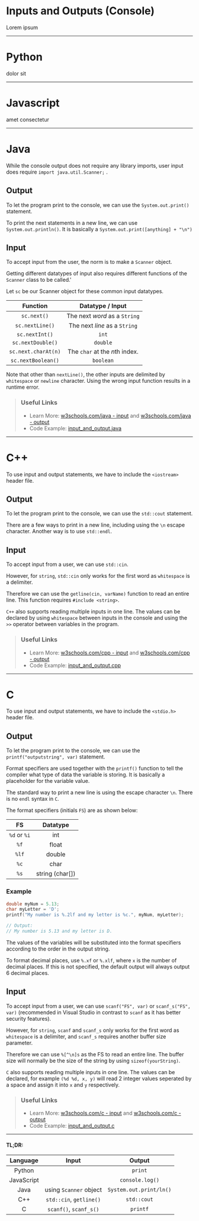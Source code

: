 # Inputs and Outputs (Console)

Lorem ipsum
<!-- rmb talk about escape characters, i believe most langs are almost the same for escape characters -->

---

# Python

dolor sit

---

# Javascript

amet consectetur

---

# Java

While the console output does not require any library imports, user input does require `import java.util.Scanner;` .

## Output

To let the program print to the console, we can use the `System.out.print()` statement.

To print the next statements in a new line, we can use `System.out.println()`. It is basically a `System.out.print([anything] + "\n")`

## Input

To accept input from the user, the norm is to make a `Scanner` object.

Getting different datatypes of input also requires different functions of the `Scanner` class to be called.'

Let `sc` be our Scanner object for these common input datatypes.

| Function | Datatype / Input |
| :---: | :---: |
| `sc.next()` | The next *word* as a `String` |
| `sc.nextLine()` | The next *line* as a `String` |
| `sc.nextInt()` | `int` |
| `sc.nextDouble()` | `double` |
| `sc.next.charAt(n)` | The `char` at the *n*th index. |
| `sc.nextBoolean()` | `boolean` |

Note that other than `nextLine()`, the other inputs are delimited by `whitespace` or `newline` character. Using the wrong input function results in a runtime error.

> ### Useful Links
> 
> * Learn More: [w3schools.com/java - input](https://www.w3schools.com/java/java_user_input.asp) and [w3schools.com/java - output](https://www.w3schools.com/java/java_output.asp)
> * Code Example: [input_and_output.java](https://github.com/LimJY03/SyntaxComparison/blob/main/02.%20Inputs%20and%20Outputs/Sample%20Code/input_and_output.java)

---

# C++

To use input and output statements, we have to include the `<iostream>` header file.

## Output

To let the program print to the console, we can use the `std::cout` statement.

There are a few ways to print in a new line, including using the `\n` escape character. Another way is to use `std::endl`.

## Input

To accept input from a user, we can use `std::cin`.

However, for `string`, `std::cin` only works for the first word as `whitespace` is a delimiter.

Therefore we can use the `getline(cin, varName)` function to read an entire line. This function requires `#include <string>`.

`C++` also supports reading multiple inputs in one line. The values can be declared by using `whitespace` between inputs in the console and using the `>>` operator between variables in the program.

> ### Useful Links
> 
> * Learn More: [w3schools.com/cpp - input](https://www.w3schools.com/cpp/cpp_user_input.asp) and [w3schools.com/cpp - output](https://www.w3schools.com/cpp/cpp_output.asp)
> * Code Example: [input_and_output.cpp](https://github.com/LimJY03/SyntaxComparison/blob/main/02.%20Inputs%20and%20Outputs/Sample%20Code/input_and_output.cpp)

---

# C

To use input and output statements, we have to include the `<stdio.h>` header file.

## Output

To let the program print to the console, we can use the `printf("outputstring", var)` statement.

Format specifiers are used together with the `printf()` function to tell the compiler what type of data the variable is storing. It is basically a placeholder for the variable value.

The standard way to print a new line is using the escape character `\n`. There is no `endl` syntax in `C`.

The format specifiers (initials `FS`) are as shown below:

| FS | Datatype |
| :---: | :---: |
| `%d` or `%i` | int |
| `%f` | float |
| `%lf` | double |
| `%c` | char |
| `%s` | string (char[]) |

### Example

```C
double myNum = 5.13;
char myLetter = 'D';
printf("My number is %.2lf and my letter is %c.", myNum, myLetter);

// Output:
// My number is 5.13 and my letter is D.
```

The values of the variables will be substituted into the format specifiers according to the order in the output string.

To format decimal places, use `%.xf` or `%.xlf`, where `x` is the number of decimal places. If this is not specified, the default output will always output 6 decimal places.

## Input

To accept input from a user, we can use `scanf("FS", var)` or `scanf_s("FS", var)` (recommended in Visual Studio in contrast to `scanf` as it has better security features).

However, for `string`, `scanf` and `scanf_s` only works for the first word as `whitespace` is a delimiter, and `scanf_s` requires another buffer size parameter.

Therefore we can use `%[^\n]s` as the FS to read an entire line. The buffer size will normally be the size of the string by using `sizeof(yourString)`.

`C` also supports reading multiple inputs in one line. The values can be declared, for example `(%d %d, x, y)` will read 2 integer values seperated by a space and assign it into `x` and `y` respectively.

> ### Useful Links
> 
> * Learn More: [w3schools.com/c - input](https://www.w3schools.com/c/c_user_input.php) and [w3schools.com/c - output](https://www.w3schools.com/c/c_output.php)
> * Code Example: [input_and_output.c](https://github.com/LimJY03/SyntaxComparison/blob/main/02.%20Inputs%20and%20Outputs/Sample%20Code/input_and_output.c)

---

#### TL;DR:

| Language | Input | Output |
| :---: | :---: | :---: | 
| Python |  | `print` |
| JavaScript |  | `console.log()` |
| Java | using `Scanner` object | `System.out.print/ln()` |
| C++ | `std::cin`, `getline()` | `std::cout` |
| C | `scanf()`, `scanf_s()` | `printf` |
